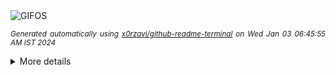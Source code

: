 <div align="justify">
<picture>
    <source media="(prefers-color-scheme: dark)" srcset="https://i.ibb.co/5RjLCq9/output-gif.gif">
    <source media="(prefers-color-scheme: light)" srcset="https://i.ibb.co/5RjLCq9/output-gif.gif">
    <img alt="GIFOS" src="https://i.ibb.co/5RjLCq9/output-gif.gif">
</picture>

<sub><i>Generated automatically using [x0rzavi/github-readme-terminal](https://github.com/x0rzavi/github-readme-terminal) on Wed Jan 03 06:45:55 AM IST 2024</i></sub>

<details>
<summary>More details</summary>

</details>
</div>

<!-- Image deletion URL: https://ibb.co/z42ZCK5/70265f85a11b95226c708aa8ce068202 -->